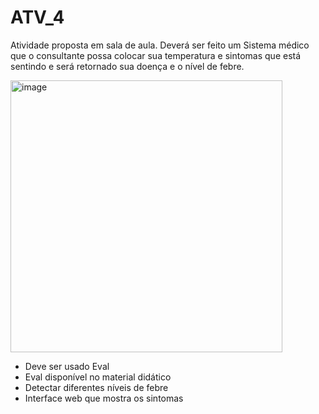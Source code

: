 # ATV_4
Atividade proposta em sala de aula. Deverá ser feito um Sistema médico que o consultante possa colocar sua temperatura e sintomas que está sentindo e será retornado sua doença e o nível de febre.

<img width="435" alt="image" src="https://github.com/user-attachments/assets/044891e2-2a2c-4237-b2ac-a590b7b17470" />

- Deve ser usado Eval
- Eval disponível no material didático
- Detectar diferentes níveis de febre
- Interface web que mostra os sintomas 
